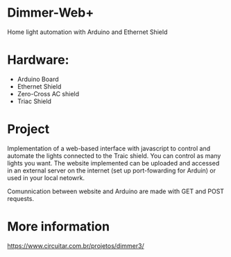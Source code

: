# Dimmer-Web+
Home light automation with Arduino and Ethernet Shield

# Hardware:
* Arduino Board
* Ethernet Shield
* Zero-Cross AC shield
* Triac Shield

# Project

Implementation of a web-based interface with javascript to control and automate the lights connected to the Traic shield.
You can control as many lights you want.
The website implemented can be uploaded and accessed in an external server on the internet (set up port-fowarding for Arduin) or used in your local netowrk. 

Comunnication between website and Arduino are made with GET and POST requests.

# More information
https://www.circuitar.com.br/projetos/dimmer3/
